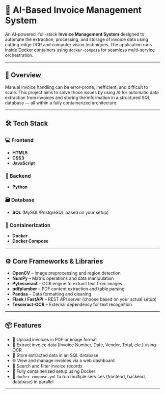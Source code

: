 # 🧾 AI-Based Invoice Management System

An AI-powered, full-stack **Invoice Management System** designed to automate the extraction, processing, and storage of invoice data using cutting-edge OCR and computer vision techniques. The application runs inside Docker containers using `docker-compose` for seamless multi-service orchestration.

---

## 🚀 Overview

Manual invoice handling can be error-prone, inefficient, and difficult to scale. This project aims to solve those issues by using AI for automatic data extraction from invoices and storing the information in a structured SQL database — all within a fully containerized architecture.

---

## 🛠️ Tech Stack

### 💻 Frontend
- **HTML5**
- **CSS3**
- **JavaScript**

### 🧠 Backend
- **Python**

### 🗃️ Database
- **SQL** (MySQL/PostgreSQL based on your setup)

### 🐳 Containerization
- **Docker**
- **Docker Compose**

---

## ⚙️ Core Frameworks & Libraries

- **OpenCV** – Image preprocessing and region detection  
- **NumPy** – Matrix operations and data manipulation  
- **Pytesseract** – OCR engine to extract text from images  
- **pdfplumber** – PDF content extraction and table parsing  
- **Pandas** – Data formatting and cleaning  
- **Flask / FastAPI** – REST API server (choose based on your actual setup)  
- **Tesseract-OCR** – External dependency for text recognition

---

## 📦 Features

- 📄 Upload invoices in PDF or image format  
- 🧠 Extract invoice data (Invoice Number, Date, Vendor, Total, etc.) using OCR  
- 💾 Store extracted data in an SQL database  
- 🌐 View and manage invoices via a web dashboard  
- 🔎 Search and filter invoice records  
- 🐳 Fully containerized setup using Docker  
- 🔗 `docker-compose.yml` to run multiple services (frontend, backend, database) in parallel

---
